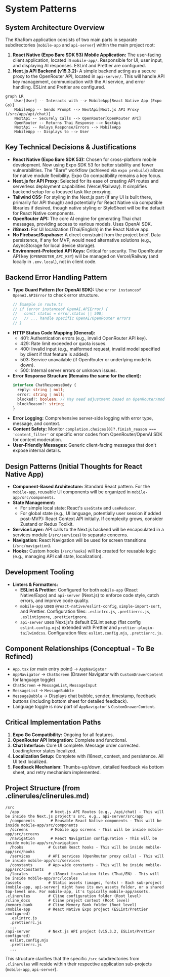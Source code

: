 # System Patterns

## System Architecture Overview
The KhaRom application consists of two main parts in separate subdirectories (`mobile-app` and `api-server`) within the main project root:
1.  **React Native (Expo Bare SDK 53) Mobile Application:** The user-facing client application, located in `mobile-app/`. Responsible for UI, user input, and displaying AI responses. ESLint and Prettier are configured.
2.  **Next.js API Backend (v15.3.2):** A simple backend acting as a secure proxy to the OpenRouter API, located in `api-server/`. This will handle API key management, communication with the AI service, and error handling. ESLint and Prettier are configured.

```mermaid
graph LR
    User[User] -- Interacts with --> MobileApp[React Native App (Expo Go)]
    MobileApp -- Sends Prompt --> NextApi[Next.js API Proxy (/src/app/api/chat)]
    NextApi -- Securely Calls --> OpenRouter[OpenRouter API]
    OpenRouter -- Returns Thai Response --> NextApi
    NextApi -- Relays Response/Errors --> MobileApp
    MobileApp -- Displays to --> User
```

## Key Technical Decisions & Justifications
-   **React Native (Expo Bare SDK 53):** Chosen for cross-platform mobile development. Now using Expo SDK 53 for better stability and fewer vulnerabilities. The "Bare" workflow (achieved via `expo prebuild`) allows for native module flexibility. Expo Go compatibility remains a key focus.
-   **Next.js for API Proxy:** Selected for its ease of creating API routes and serverless deployment capabilities (Vercel/Railway). It simplifies backend setup for a focused task like proxying.
-   **Tailwind CSS:** For styling in the Next.js part (if any UI is built there, primarily for API though) and potentially for React Native via compatible libraries if desired, though native styling or StyleSheet will be the default for React Native components.
-   **OpenRouter API:** The core AI engine for generating Thai chat messages, providing access to various models. Uses OpenAI SDK.
-   **i18next:** For UI localization (Thai/English) in the React Native app.
-   **No Firebase/Supabase:** A direct constraint from the project brief. Data persistence, if any for MVP, would need alternative solutions (e.g., AsyncStorage for local device storage).
-   **Environment-Protected API Keys:** Critical for security. The OpenRouter API key (`OPENROUTER_API_KEY`) will be managed on Vercel/Railway (and locally in `.env.local`), not in client code.

## Backend Error Handling Pattern
- **Type Guard Pattern (for OpenAI SDK):** Use `error instanceof OpenAI.APIError` to check error structure.
  ```typescript
  // Example in route.ts
  // if (error instanceof OpenAI.APIError) {
  //   const status = error.status || 500;
  //   // ... handle specific OpenAI/OpenRouter errors
  // }
  ```
- **HTTP Status Code Mapping (General):**
  - 401: Authentication errors (e.g., invalid OpenRouter API key).
  - 429: Rate limit exceeded or quota issues.
  - 400: Invalid input (e.g., malformed request, invalid model specified by client if that feature is added).
  - 503: Service unavailable (if OpenRouter or underlying model is down).
  - 500: Internal server errors or unknown issues.
- **Error Response Structure (Remains the same for the client):**
  ```typescript
  interface ChatResponseBody {
    reply: string | null;
    error: string | null;
    blocked?: boolean; // May need adjustment based on OpenRouter/model content filtering signals
    blockReason?: string;
  }
  ```
- **Error Logging:** Comprehensive server-side logging with error type, message, and context.
- **Content Safety:** Monitor `completion.choices[0]?.finish_reason === 'content_filter'` or specific error codes from OpenRouter/OpenAI SDK for content moderation.
- **User-Friendly Messages:** Generic client-facing messages that don't expose internal details.

## Design Patterns (Initial Thoughts for React Native App)
-   **Component-Based Architecture:** Standard React pattern. For the `mobile-app`, reusable UI components will be organized in `mobile-app/src/components`.
-   **State Management:**
    -   For simple local state: React's `useState` and `useReducer`.
    -   For global state (e.g., UI language, potentially user session if added post-MVP): React Context API initially. If complexity grows, consider Zustand or Redux Toolkit.
-   **Service Layer:** API calls to the Next.js backend will be encapsulated in a services module (`/src/services`) to separate concerns.
-   **Navigation:** React Navigation will be used for screen transitions (`/src/navigation`).
-   **Hooks:** Custom hooks (`/src/hooks`) will be created for reusable logic (e.g., managing API call state, localization).

## Development Tooling
-   **Linters & Formatters:**
    -   **ESLint & Prettier:** Configured for both `mobile-app` (React Native/Expo) and `api-server` (Next.js) to enforce code style, catch errors, and improve code quality.
    -   `mobile-app` uses `@react-native/eslint-config`, `simple-import-sort`, and Prettier. Configuration files: `.eslintrc.js`, `.prettierrc.js`, `.eslintignore`, `.prettierignore`.
    -   `api-server` uses Next.js's default ESLint setup (flat config `eslint.config.mjs`) extended with Prettier and `prettier-plugin-tailwindcss`. Configuration files: `eslint.config.mjs`, `.prettierrc.js`.

## Component Relationships (Conceptual - To Be Refined)
-   `App.tsx` (or main entry point) -> `AppNavigator`
-   `AppNavigator` -> `ChatScreen` (Drawer Navigator with `CustomDrawerContent` for language toggle)
-   `ChatScreen` -> `MessageList`, `MessageInput`
-   `MessageList` -> `MessageBubble`
-   `MessageBubble` -> Displays chat bubble, sender, timestamp, feedback buttons (including bottom sheet for detailed feedback).
-   Language toggle is now part of `AppNavigator`'s `CustomDrawerContent`.

## Critical Implementation Paths
1.  **Expo Go Compatibility:** Ongoing for all features.
2.  **OpenRouter API Integration:** Complete and functional.
3.  **Chat Interface:** Core UI complete. Message order corrected. Loading/error states localized.
4.  **Localization Setup:** Complete with i18next, context, and persistence. All UI text localized.
5.  **Feedback Mechanism:** Thumbs-up/down, detailed feedback via bottom sheet, and retry mechanism implemented.

## Project Structure (from .clinerules/clinerules.md)
```
/src
  /app              # Next.js API Routes (e.g., /api/chat) - This will be inside the Next.js project's src, e.g., api-server/src/app
  /components       # Reusable React Native components - This will be inside mobile-app/src/components
  /screens          # Mobile app screens - This will be inside mobile-app/src/screens
  /navigation       # React Navigation configuration - This will be inside mobile-app/src/navigation
  /hooks           # Custom React hooks - This will be inside mobile-app/src/hooks
  /services        # API services (OpenRouter proxy calls) - This will be inside mobile-app/src/services
  /constants       # App-wide constants - This will be inside mobile-app/src/constants
  /locales         # i18next translation files (Thai/EN) - This will be inside mobile-app/src/locales
/assets            # Static assets (images, fonts) - Each sub-project (mobile-app, api-server) might have its own assets folder, or a shared top-level one. For mobile-app, it's typically mobile-app/assets.
.clinerules        # Cline configuration folder (Root level)
/cline_docs        # Cline project context (Root level)
/memory-bank       # Cline Memory Bank folder (Root level)
/mobile-app        # React Native Expo project (ESLint/Prettier configured)
  .eslintrc.js
  .prettierrc.js
  ...
/api-server        # Next.js API project (v15.3.2, ESLint/Prettier configured)
  eslint.config.mjs
  .prettierrc.js
  ...
```
This structure clarifies that the specific `/src` subdirectories from `.clinerules` will reside within their respective application sub-projects (`mobile-app`, `api-server`).
